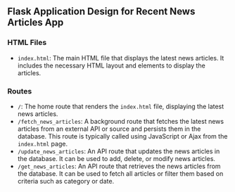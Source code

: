 ## Flask Application Design for Recent News Articles App

### HTML Files
- `index.html`: The main HTML file that displays the latest news articles. It includes the necessary HTML layout and elements to display the articles.

### Routes

- `/`: The home route that renders the `index.html` file, displaying the latest news articles.
- `/fetch_news_articles`: A background route that fetches the latest news articles from an external API or source and persists them in the database. This route is typically called using JavaScript or Ajax from the `index.html` page.
- `/update_news_articles`: An API route that updates the news articles in the database. It can be used to add, delete, or modify news articles.
- `/get_news_articles`: An API route that retrieves the news articles from the database. It can be used to fetch all articles or filter them based on criteria such as category or date.